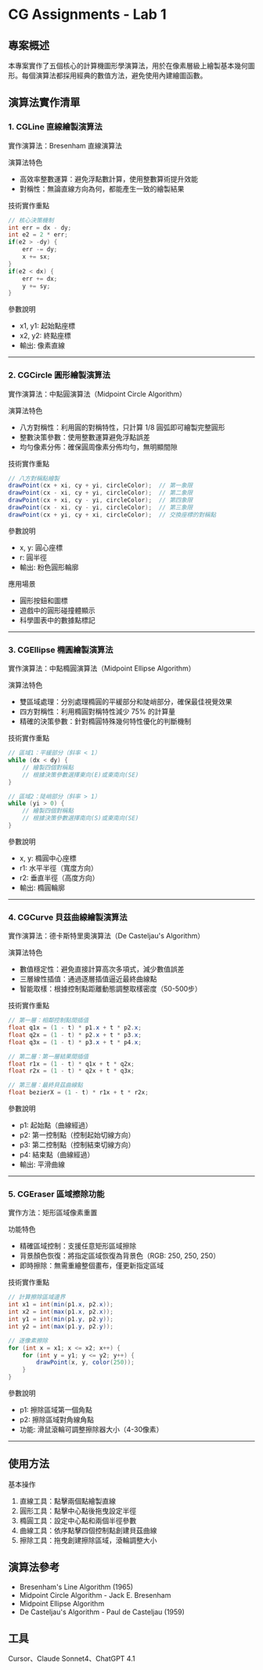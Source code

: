 # CG Assignments - Lab 1

## 專案概述

本專案實作了五個核心的計算機圖形學演算法，用於在像素層級上繪製基本幾何圖形。每個演算法都採用經典的數值方法，避免使用內建繪圖函數。

## 演算法實作清單

### 1. CGLine 直線繪製演算法

實作演算法：Bresenham 直線演算法

演算法特色
- 高效率整數運算：避免浮點數計算，使用整數算術提升效能
- 對稱性：無論直線方向為何，都能產生一致的繪製結果

技術實作重點
```java
// 核心決策機制
int err = dx - dy;
int e2 = 2 * err;
if(e2 > -dy) {
    err -= dy;
    x += sx;
}
if(e2 < dx) {
    err += dx;
    y += sy;
}
```

參數說明
- x1, y1: 起始點座標
- x2, y2: 終點座標
- 輸出: 像素直線

---

### 2. CGCircle 圓形繪製演算法

實作演算法：中點圓演算法（Midpoint Circle Algorithm）

演算法特色
- 八方對稱性：利用圓的對稱特性，只計算 1/8 圓弧即可繪製完整圓形
- 整數決策參數：使用整數運算避免浮點誤差
- 均勻像素分佈：確保圓周像素分佈均勻，無明顯間隙

技術實作重點
```java
// 八方對稱點繪製
drawPoint(cx + xi, cy + yi, circleColor);  // 第一象限
drawPoint(cx - xi, cy + yi, circleColor);  // 第二象限
drawPoint(cx + xi, cy - yi, circleColor);  // 第四象限  
drawPoint(cx - xi, cy - yi, circleColor);  // 第三象限
drawPoint(cx + yi, cy + xi, circleColor);  // 交換座標的對稱點
```

參數說明
- x, y: 圓心座標
- r: 圓半徑
- 輸出: 粉色圓形輪廓

應用場景
- 圓形按鈕和圖標
- 遊戲中的圓形碰撞體顯示
- 科學圖表中的數據點標記

---

### 3. CGEllipse 橢圓繪製演算法

實作演算法：中點橢圓演算法（Midpoint Ellipse Algorithm）

演算法特色
- 雙區域處理：分別處理橢圓的平緩部分和陡峭部分，確保最佳視覺效果
- 四方對稱性：利用橢圓對稱特性減少 75% 的計算量
- 精確的決策參數：針對橢圓特殊幾何特性優化的判斷機制

技術實作重點
```java
// 區域1：平緩部分（斜率 < 1）
while (dx < dy) {
    // 繪製四個對稱點
    // 根據決策參數選擇東向(E)或東南向(SE)
}

// 區域2：陡峭部分（斜率 > 1）  
while (yi > 0) {
    // 繪製四個對稱點
    // 根據決策參數選擇南向(S)或東南向(SE)
}
```

參數說明
- x, y: 橢圓中心座標
- r1: 水平半徑（寬度方向）
- r2: 垂直半徑（高度方向）
- 輸出: 橢圓輪廓

---

### 4. CGCurve 貝茲曲線繪製演算法

實作演算法：德卡斯特里奧演算法（De Casteljau's Algorithm）

演算法特色
- 數值穩定性：避免直接計算高次多項式，減少數值誤差
- 三層線性插值：通過逐層插值逼近最終曲線點
- 智能取樣：根據控制點距離動態調整取樣密度（50-500步）

技術實作重點
```java
// 第一層：相鄰控制點間插值
float q1x = (1 - t) * p1.x + t * p2.x;
float q2x = (1 - t) * p2.x + t * p3.x;
float q3x = (1 - t) * p3.x + t * p4.x;

// 第二層：第一層結果間插值
float r1x = (1 - t) * q1x + t * q2x;
float r2x = (1 - t) * q2x + t * q3x;

// 第三層：最終貝茲曲線點
float bezierX = (1 - t) * r1x + t * r2x;
```

參數說明
- p1: 起始點（曲線經過）
- p2: 第一控制點（控制起始切線方向）
- p3: 第二控制點（控制結束切線方向）
- p4: 結束點（曲線經過）
- 輸出: 平滑曲線

---

### 5. CGEraser 區域擦除功能

實作方法：矩形區域像素重置

功能特色
- 精確區域控制：支援任意矩形區域擦除
- 背景顏色恢復：將指定區域恢復為背景色（RGB: 250, 250, 250）
- 即時擦除：無需重繪整個畫布，僅更新指定區域

技術實作重點
```java
// 計算擦除區域邊界
int x1 = int(min(p1.x, p2.x));
int x2 = int(max(p1.x, p2.x));
int y1 = int(min(p1.y, p2.y));
int y2 = int(max(p1.y, p2.y));

// 逐像素擦除
for (int x = x1; x <= x2; x++) {
    for (int y = y1; y <= y2; y++) {
        drawPoint(x, y, color(250));
    }
}
```

參數說明
- p1: 擦除區域第一個角點
- p2: 擦除區域對角線角點
- 功能: 滑鼠滾輪可調整擦除器大小（4-30像素）

---

## 使用方法

基本操作
1. 直線工具：點擊兩個點繪製直線
2. 圓形工具：點擊中心點後拖曳設定半徑
3. 橢圓工具：設定中心點和兩個半徑參數
4. 曲線工具：依序點擊四個控制點創建貝茲曲線
5. 擦除工具：拖曳創建擦除區域，滾輪調整大小

## 演算法參考

- Bresenham's Line Algorithm (1965)
- Midpoint Circle Algorithm - Jack E. Bresenham
- Midpoint Ellipse Algorithm
- De Casteljau's Algorithm - Paul de Casteljau (1959)

## 工具

Cursor、Claude Sonnet4、ChatGPT 4.1

